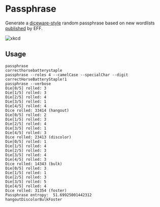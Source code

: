 # Passphrase

Generate a [diceware-style](http://world.std.com/~reinhold/diceware.html) random passphrase based on
new wordlists [published](https://www.eff.org/deeplinks/2016/07/new-wordlists-random-passphrases) by EFF.

![xkcd](http://imgs.xkcd.com/comics/password_strength.png)


## Usage

    passphrase
    correcthorsebatterystaple
    passphrase --roles 4 --camelCase --specialChar --digit
    correctHorseBatteryStaple!1
    passphrase --verbose
    Die[0/5] rolled: 3
    Die[1/5] rolled: 3
    Die[2/5] rolled: 4
    Die[3/5] rolled: 1
    Die[4/5] rolled: 4
    Dice rolled: 33414 (hangout)
    Die[0/5] rolled: 2
    Die[1/5] rolled: 3
    Die[2/5] rolled: 4
    Die[3/5] rolled: 1
    Die[4/5] rolled: 3
    Dice rolled: 23413 (discolor)
    Die[0/5] rolled: 1
    Die[1/5] rolled: 4
    Die[2/5] rolled: 3
    Die[3/5] rolled: 4
    Die[4/5] rolled: 3
    Dice rolled: 14343 (bulk)
    Die[0/5] rolled: 3
    Die[1/5] rolled: 1
    Die[2/5] rolled: 3
    Die[3/5] rolled: 5
    Die[4/5] rolled: 4
    Dice rolled: 31354 (foster)
    Passphrase entropy:  51.69925001442312
    hangoutDiscolorBulkFoster

